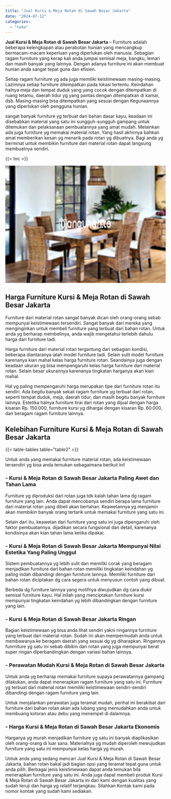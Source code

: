 ```yaml
---
title: "Jual Kursi & Meja Rotan di Sawah Besar Jakarta"
date: "2024-07-12"
categories: 
  - "toko"
---
```


**Jual Kursi & Meja Rotan di Sawah Besar Jakarta** – Furniture adalah beberapa kelengkapan atau perabotan hunian yang mencangkup bermacam-macam keperluan yang diperlukan oleh manusia. Sebagian ragam furniture yang kerap kali anda jumpai semisal meja, bangku, lemari dan masih banyak yang lainnya. Dengan adanya furniture ini akan membuat hunian anda sangat tepat guna dan efisien.

Setiap ragam furniture yg ada juga memiliki keistimewaan masing-masing. Lazimnya setiap furniture ditempatkan pada lokasi tertentu. Keindahan halnya meja dan tempat duduk yang yang cocok dengan ditempatkan di ruang tetamu, daerah tidur yg yang pantas dengan ditempatkan di kamar, dsb. Masing-masing bisa ditempatkan yang sesuai dengan Kegunaannya yang diperlukan oleh pengguna hunian.

sangat banyak furniture yg terbuat dari bahan dasar kayu, keadaan ini disebabkan material yang satu ini sungguh-sungguh gampang untuk ditemukan dan pelaksanaan pembuatannya yang amat mudah. Melainkan ada juga furniture yg memakai material rotan. Yang hasil akhirnya bahkan amat memberikan kesan yg menarik pada rotan yg dibuatnya. Bagi anda yg berminat untuk membikin furniture dari material rotan dapat langsung membuatnya sendiri.

{{< toc >}}

![Jual Kursi & Meja Rotan di Sawah Besar Jakarta](/images/kursi-meja-rotan-murah21.png)

## Harga Furniture Kursi & Meja Rotan di Sawah Besar Jakarta

Furniture dari material rotan sangat banyak dicari oleh orang-orang sebab mempunyai keistimewaan tersendiri. Sangat banyak dari mereka yang menginginkan untuk membeli furniture yang terbuat dari bahan rotan. Untuk anda yg berharap membelinya, anda wajib mengetahui terlebih dahulu harga dari furniture tadi.

Harga furniture dari material rotan tergantung dari sebagian kondisi, beberapa diantaranya ialah model furniture tadi. Selain sulit model furniture karenanya kian mahal kelas harga furniture rotan. Seandainya juga dengan keadaan ukuran yg bisa mempengaruhi kelas harga furniture dari material rotan. Selain besar ukurannya karenanya tingkatan harganya akan kian mahal.

Hal yg paling mempengaruhi harga merupakan tipe dari furniture rotan itu sendiri. Ada begitu banyak sekali ragam furniture yg terbuat dari rotan, seperti tempat duduk, meja, daerah tidur, dan masih begitu banyak furniture lainnya. Estetika halnya furniture tirai dari rotan yang dijual dengan harga kisaran Rp. 150.000, furniture kursi yg dihargai dengan kisaran Rp. 60.000, dan beragam ragam furniture lainnya.

## Kelebihan Furniture Kursi & Meja Rotan di Sawah Besar Jakarta

{{< table-tables table="table2" >}}

Untuk anda yang memakai furniture material rotan, ada keistimewaan tersendiri yg bisa anda temukan sebagaimana berikut ini!

### \- Kursi & Meja Rotan di Sawah Besar Jakarta Paling Awet dan Tahan Lama

Furniture yg diproduksi dari rotan juga tdk kalah tahan lama dg ragam furniture yang lain. Anda dapat mencobanya sendiri berapa lama furniture dari material rotan yang dibeli akan bertahan. Keawetannya yg menjamin akan membikin banyak orang tertarik untuk memakai furniture yang satu ini.

Selain dari itu, keawetan dari furniture yang satu ini juga dipengaruhi oleh faktor pembuatannya. dijadikan secara fungsional dan detail, karenanya kondisinya akan kian tahan lama ketika dipakai.

### \- Kursi & Meja Rotan di Sawah Besar Jakarta Mempunyai Nilai Estetika Yang Paling Unggul

Sistem pembuatannya yg lebih sulit dan memiliki corak yang beragam menjadikan furniture dari bahan rotan memiliki tingkatan keindahan yg paling indah dibandingi dengan furniture lainnya. Memiliki furniture dari bahan rotan diciptakan dg cara segera untuk menyusun contoh yang dibuat.

Berbeda dg furniture lainnya yang motifnya diwujudkan dg cara diukir semisal furniture kayu. Hal inilah yang menciptakan furniture kursi mempunyai tingkatan keindahan yg lebih dibandingkan dengan furniture yang lain.

### \- Kursi & Meja Rotan di Sawah Besar Jakarta Ringan

Bagian keistimewaan yg bisa anda lihat sendiri yakni ringannya furniture yang terbuat dari material rotan. Sudah ini akan mempermudah anda untuk membawanya ke beragam daerah yang sesuai dg yg diharapkan. Ringannya funrniture yg satu ini sebab dibikin dari rotan yang juga mempunyai berat super ringan diperbandingkan dengan variasi bahan lainnya.

### \- Perawatan Mudah Kursi & Meja Rotan di Sawah Besar Jakarta

Untuk anda yg berharap memakai furniture supaya perawatannya gampang dilakukan, anda dapat menerapkan ragam furniture yang satu ini. Furniture yg terbuat dari material rotan memiliki keistimewaan sendiri-sendiri dibandingi dengan ragam furniture yang lain.

Untuk menjalankan perawatan juga teramat mudah, perihal ini berakibat dari furniture dari bahan rotan akan ada lubang yang memudahkan anda untuk membuang kotoran atau debu yang menempel di dalamnya.

### \- Harga Kursi & Meja Rotan di Sawah Besar Jakarta Ekonomis

Harganya yg murah menjadikan furniture yg satu ini banyak diaplikasikan oleh orang-orang di luar sana. Materialnya yg mudah diperoleh mewujudkan furniture yang satu ini mempunyai kelas harga yg murah.

Untuk anda yang sedang mencari Jual Kursi & Meja Rotan di Sawah Besar Jakarta, bahan rotan bakal jadi bagian opsi yang teramat tepat guna untuk anda pilih. Berbagai jenis keistimewaan dapat anda temukan bila menerapkan furniture yang satu ini. Anda juga dapat membeli produk Kursi & Meja Rotan di Sawah Besar Jakarta ini dari kami dengan kualitas yang sudah teruji dan harga yg relatif terjangkau. Silahkan Kontak kami pada nomor kontak yang sudah kami sediakan.
